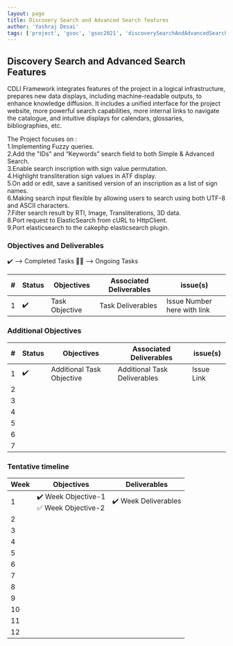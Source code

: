 ```yaml
---
layout: page
title: Discovery Search and Advanced Search features
author: 'Yashraj Desai'
tags: ['project', 'gsoc', 'gsoc2021', 'discoverySearchAndAdvancedSearchFeatures', 'draft']
---
```


## Discovery Search and Advanced Search Features

CDLI Framework integrates features of the project in a logical infrastructure, prepares new data displays, including machine-readable outputs, to enhance knowledge diffusion. It includes a unified interface for the project website, more powerful search capabilities, more internal links to navigate the catalogue, and intuitive displays for calendars, glossaries, bibliographies, etc.

The Project focuses on :\
1.Implementing Fuzzy queries.\
2.Add the "IDs" and “Keywords”  search field to both Simple & Advanced Search.\
3.Enable search inscription with sign value permutation.\
4.Highlight transliteration sign values in ATF display.\
5.On add or edit, save a sanitised version of an inscription as a list of sign names.\
6.Making search input flexible by allowing users to search using  both UTF-8 and ASCII characters.\
7.Filter search result by RTI, Image, Transliterations, 3D data.\
8.Port request to ElasticSearch from cURL to HttpClient.\
9.Port elasticsearch to the cakephp elasticsearch plugin.


### Objectives and Deliverables

:heavy_check_mark: --> Completed Tasks
:man_technologist: --> Ongoing Tasks

| \# | Status  | Objectives                    | Associated Deliverables         | issue(s) |
| --- | --- | ----------------------------- | ---------------------------------------------- | -------- |
| 1 |:heavy_check_mark:|  Task Objective | Task Deliverables | Issue Number here with link |


### Additional Objectives

| \# | Status  | Objectives         | Associated Deliverables                                             | issue(s) |
| --- | --- | ------------------ | ------------------------------------------------------------------- | -------- |
| 1 | :heavy_check_mark: | Additional Task Objective  | Additional Task Deliverables | Issue Link        |
| 2 |  |   |  |  |
| 3 |  |   |  |  |
| 4 |  |   |  |  |
| 5 |  |   |  |  |
| 6 |  |   |  |  |
| 7 |  |   |  |  |


### Tentative timeline  

| Week  |Objectives | Deliverables |
|---|---|---|
|1| :heavy_check_mark: Week Objective-1 <br> :white_check_mark: Week Objective-2  |  :heavy_check_mark: Week Deliverables |
|2|   |   |
|3|   |   |
|4|   |   |
|5|   |   |
|6|   |   |
|7|   |   |
|8|   |   |
|9|   |   |
|10|   |   |
|11|   |   |
|12|   |   |



